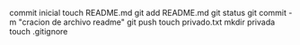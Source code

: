 commit inicial
touch README.md
git add README.md
git status
git commit -m "cracion de archivo readme"
git push
touch privado.txt
mkdir privada
touch .gitignore

